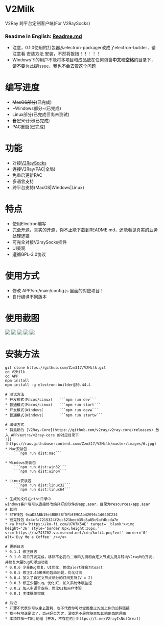 # V2Milk
V2Ray 跨平台定制客户端(For V2RaySocks)

### Readme in English: [Readme.md](https://github.com/Zzm317/V2Milk/blob/master/READMEEN.md)

* 注意，0.1.0使用的打包器从electron-packager改成了electron-builder，请注意看 安装方法 安装，不然将报错！！！！！
* Windows下的用户不能将本项目和成品放在任何包含**中文**和**空格**的目录下，请不要为此提issue，我也不会去管这个问题

# 编写进度
* ~~MacOS部分~~(已完成)
* ~Windows部分~(已完成)
* Linux部分(已完成但尚未测试)
* ~~自定义订阅~~(已完成)
* ~~PAC重启~~(已完成)

# 功能
* 对接[V2RaySocks](https://github.com/Zzm317/v2raysocks)
* 连接V2Ray(PAC|全局)
* 免重启更新PAC
* 多语言支持
* 跨平台支持(MacOS|Windows|Linux)

# 特点
* 使用Electron编写
* 完全开源，真实的开源，你不止能下载到README.md，还能看见真实的业务处理逻辑
* 可完全对接V2raySocks插件
* UI美观
* 遵循GPL-3.0协议

# 使用方式
* 修改 APP/src/main/config.js 里面的对应项目！
* 自行编译不同版本

# 使用截图
![](https://raw.githubusercontent.com/Zzm317/V2Milk/master/images/1.jpg)
![](https://raw.githubusercontent.com/Zzm317/V2Milk/master/images/2.jpg)
![](https://raw.githubusercontent.com/Zzm317/V2Milk/master/images/3.jpg)
![](https://raw.githubusercontent.com/Zzm317/V2Milk/master/images/4.jpg)
![](https://raw.githubusercontent.com/Zzm317/V2Milk/master/images/5.jpg)

# 安装方法
```
git clone https://github.com/Zzm317/V2Milk.git
cd V2Milk
cd APP
npm install
npm install -g electron-builder@20.44.4

# 测试方法
* 开发模式(Macos/Linux)   ```npm run dev```
* 普通模式(Macos/Linux)   ```npm run start```
* 开发模式(Windows)       ```npm run devw```
* 普通模式(Windows)       ```npm run startw```

# 编译方式
* 将最新的 [V2Ray-Core](https://github.com/v2ray/v2ray-core/releases) 放入 APP/extra/v2ray-core 的对应目录下
![](https://raw.githubusercontent.com/Zzm317/V2Milk/master/images/6.jpg)
* Mac安装包
	```npm run dist:mac```

* Windows安装包
	```npm run dist:win32```
	```npm run dist:win64```

* Linux安装包
	```npm run dist:linux32```
	```npm run dist:linux64```

* 生成的文件在dist目录中
windows客户端可以直接修改编译好的软件的app.asar，目录为resources/app.asar
# 其他
* ETH钱包 0xaD8ABb15e4B8B58f5FbEE9CAb42096c1d640C234
* 链克钱包 0x4cfa7215324f2cc521beeb35c8a85c9afdbcda7e
* <a href='https://ko-fi.com/U7U7K54E' target='_blank'><img height='36' style='border:0px;height:36px;' src='https://az743702.vo.msecnd.net/cdn/kofi4.png?v=f' border='0' alt='Buy Me a Coffee' /></a>

# 更新日志
* 0.1.1 修正日志
* 0.1.0 项目开发完成，移除不必要的二维码支持和自定义节点支持并转向V2rayM的开发，并修复大量bug和添加功能
* 0.0.6 少量Bug修复，UI优化，修改alert弹窗为toast
* 0.0.5 修正3.46带来的启动问题，优化订阅
* 0.0.4 加入了自定义节点部分的订阅支持(V = 2)
* 0.0.3 修正少量bug，优化UI，加入系统休眠监控
* 0.0.2 加入多语言支持，优化UI和用户体验
* 0.0.1 主体框架完成

# 后记
* 开源不代表你可以拿去盈利，也不代表你可以堂而皇之的加上你的加群链接
* 我不特地说是谁了，自己好自为之，没技术不是你随意加其他东西的理由
* 本项目唯一TG讨论组 [开发，不存在的](https://t.me/V2rayIsNotGreat)
